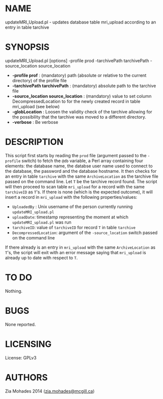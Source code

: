 # NAME

updateMRI\_Upload.pl - updates database table mri\_upload according to an entry in table
   tarchive

# SYNOPSIS

updateMRI\_Upload.pl \[options\] -profile prod -tarchivePath tarchivePath -source\_location source\_location

- **-profile prof** : (mandatory) path (absolute or relative to the current directory) of the 
    profile file
- **-tarchivePath tarchivePath** : (mandatory) absolute path to the tarchive file
- **-source\_location source\_location** : (mandatory) value to set column 
    DecompressedLocation to for the newly created record in table mri\_upload (see below)
- **-globLocation** : Loosen the validity check of the tarchive allowing for the 
     possibility that the tarchive was moved to a different directory.
- **-verbose** : Be verbose

# DESCRIPTION

This script first starts by reading the `prod` file (argument passed to the `-profile` switch)
to fetch the `@db` variable, a Perl array containing four elements: the database
name, the databse user name used to connect to the database, the password and the 
database hostname. It then checks for an entry in table `tarchive` with the same 
`ArchiveLocation` as the tarchive file passed on the command line. Let `T` be the 
tarchive record found. The script will then proceed to scan table `mri_upload` for a 
record with the same `tarchiveID` as `T`'s. If there is none (which is the expected 
outcome), it will insert a record in `mri_upload` with the following properties/values:

- `UploadedBy` : Unix username of the person currently running `updateMRI_upload.pl`
- `uploadDate`: timestamp representing the moment at which `updateMRI_upload.pl` was run
- `tarchiveID`: value of `tarchiveID` for record `T` in table `tarchive`
- `DecompressedLocation`: argument of the `-source_location` switch passed on the command line

If there already is an entry in `mri_upload` with the same `ArchiveLocation` as `T`'s, the script
will exit with an error message saying that `mri_upload` is already up to date with respect to
`T`. 

# TO DO

Nothing.

# BUGS

None reported.

# LICENSING

License: GPLv3

# AUTHORS
Zia Mohades 2014 (zia.mohades@mcgill.ca)
